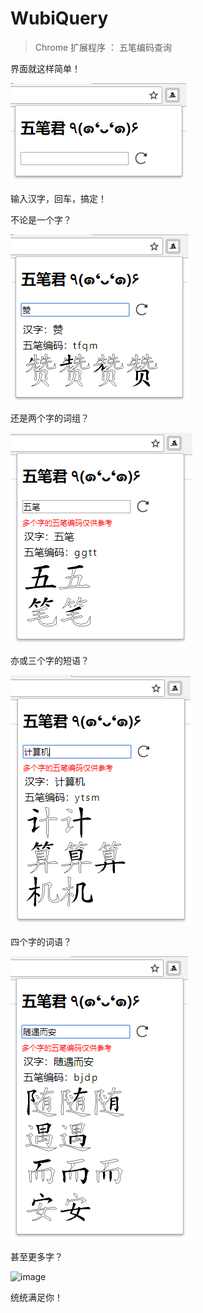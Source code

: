 # WubiQuery

> Chrome 扩展程序 ： 五笔编码查询

界面就这样简单！

![image](https://github.com/Kano-Wu/WubiQuery/blob/master/docs/page0.png)

输入汉字，回车，搞定！

不论是一个字？

![image](https://github.com/Kano-Wu/WubiQuery/blob/master/docs/page1.png)

还是两个字的词组？

![image](https://github.com/Kano-Wu/WubiQuery/blob/master/docs/page2.png)

亦或三个字的短语？

![image](https://github.com/Kano-Wu/WubiQuery/blob/master/docs/page3.png)

四个字的词语？

![image](https://github.com/Kano-Wu/WubiQuery/blob/master/docs/page4.png)

甚至更多字？

![image](https://github.com/Kano-Wu/WubiQuery/blob/master/docs/page5.png)

统统满足你！